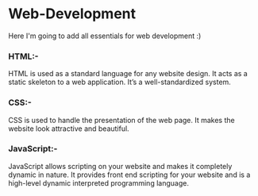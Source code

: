 # Web-Development
Here I'm going to add all essentials for web development :)
### HTML:-
HTML is used as a standard language for any website design. It acts as a static skeleton to a web application. It’s a well-standardized system.
### CSS:-
CSS is used to handle the presentation of the web page. It makes the website look attractive and beautiful.
### JavaScript:-
JavaScript allows scripting on your website and makes it completely dynamic in nature. 
It provides front end scripting for your website and is a high-level dynamic interpreted programming language.
